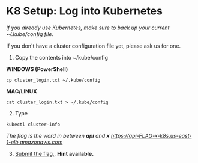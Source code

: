 # K8 Setup: Log into Kubernetes

_If you already use Kubernetes, make sure to back up your current ~/.kube/config file._

If you don't have a cluster configuration file yet, please ask us for one.


1. Copy the contents into ~/kube/config

**WINDOWS (PowerShell)**

```
cp cluster_login.txt ~/.kube/config

```

**MAC/LINUX**

```
cat cluster_login.txt > ~/.kube/config

```

2. Type 

```
kubectl cluster-info

```

_The flag is the word in between **api** and **x** https://api-FLAG-x-k8s.us-east-1-elb.amazonaws.com_

3. [Submit the flag.](https://devslop.ctfd.io/challenges#Challenge%207-1). **Hint available.**
